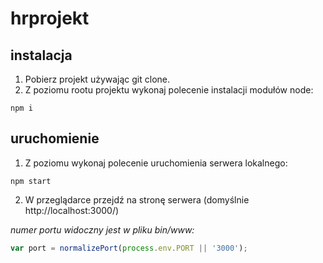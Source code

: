 # hrprojekt

## instalacja
1. Pobierz projekt używając git clone.
2. Z poziomu rootu projektu wykonaj polecenie instalacji modułów node:
```shell
npm i
```

## uruchomienie
1. Z poziomu wykonaj polecenie uruchomienia serwera lokalnego:
```shell
npm start
```
2. W przeglądarce przejdź na stronę serwera (domyślnie http://localhost:3000/)

_numer portu widoczny jest w pliku bin/www:_
```javascript
var port = normalizePort(process.env.PORT || '3000');
```
